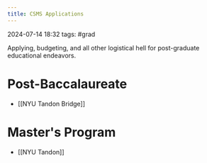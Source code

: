 ```yaml
---
title: CSMS Applications
---
```

2024-07-14 18:32
tags: #grad

Applying, budgeting, and all other logistical hell for post-graduate educational endeavors.

# Post-Baccalaureate
- [[NYU Tandon Bridge]]

# Master's Program 
- [[NYU Tandon]]
